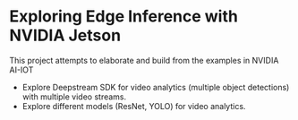 # Exploring Edge Inference with NVIDIA Jetson
This project attempts to elaborate and build from the examples in NVIDIA AI-IOT

- Explore Deepstream SDK for video analytics (multiple object detections) with multiple video streams.
- Explore different models (ResNet, YOLO) for video analytics.
